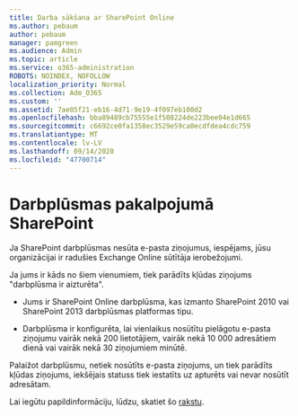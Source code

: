 ```yaml
---
title: Darba sākšana ar SharePoint Online
ms.author: pebaum
author: pebaum
manager: pamgreen
ms.audience: Admin
ms.topic: article
ms.service: o365-administration
ROBOTS: NOINDEX, NOFOLLOW
localization_priority: Normal
ms.collection: Adm_O365
ms.custom: ''
ms.assetid: 7ae05f21-eb16-4d71-9e19-4f097eb100d2
ms.openlocfilehash: bba89489cb75555e1f508224de223bee04e1d665
ms.sourcegitcommit: c6692ce0fa1358ec3529e59ca0ecdfdea4cdc759
ms.translationtype: MT
ms.contentlocale: lv-LV
ms.lasthandoff: 09/14/2020
ms.locfileid: "47700714"
---
```

# <a name="workflows-in-sharepoint"></a>Darbplūsmas pakalpojumā SharePoint

Ja SharePoint darbplūsmas nesūta e-pasta ziņojumus, iespējams, jūsu organizācijai ir radušies Exchange Online sūtītāja ierobežojumi.

Ja jums ir kāds no šiem vienumiem, tiek parādīts kļūdas ziņojums "darbplūsma ir aizturēta".

- Jums ir SharePoint Online darbplūsma, kas izmanto SharePoint 2010 vai SharePoint 2013 darbplūsmas platformas tipu.

- Darbplūsma ir konfigurēta, lai vienlaikus nosūtītu pielāgotu e-pasta ziņojumu vairāk nekā 200 lietotājiem, vairāk nekā 10 000 adresātiem dienā vai vairāk nekā 30 ziņojumiem minūtē.

Palaižot darbplūsmu, netiek nosūtīts e-pasta ziņojums, un tiek parādīts kļūdas ziņojums, iekšējais statuss tiek iestatīts uz apturēts vai nevar nosūtīt adresātam.

Lai iegūtu papildinformāciju, lūdzu, skatiet šo [rakstu](https://docs.microsoft.com/sharepoint/support/workflows/configured-workflow-fails-running).

